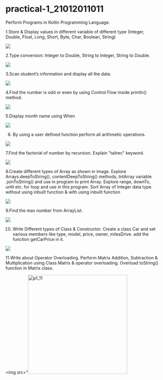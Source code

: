 # practical-1_21012011011
Perform Programs in Kotlin Programming Language.

1.Store & Display values in different variable of different type (Integer, Double, Float, Long, Short, Byte, Char, Boolean, String)

<img src="https://github.com/Diya-Chauhan/practical-1_21012011011/assets/98373841/606ed2de-ed88-40af-ae40-c82792fdac86">

2.Type conversion:
Integer to Double, String to Integer, String to Double.

<img src="https://github.com/Diya-Chauhan/practical-1_21012011011/assets/98373841/59422f5b-969c-481a-851f-2ef75b615d0b">

3.Scan student’s information and display all the data.

<img src="https://github.com/Diya-Chauhan/practical-1_21012011011/assets/98373841/6692ef5b-17bc-4d37-a294-db6dd4d7d296">

4.Find the number is odd or even by using Control Flow inside println() method.

<img src="https://github.com/Diya-Chauhan/practical-1_21012011011/assets/98373841/c7f40c87-b88d-435d-8c6a-c2c941992180">

5.Display month name using When

<img src="https://github.com/Diya-Chauhan/practical-1_21012011011/assets/98373841/28061cad-a0da-4864-b04f-92faea3b22fe">

6. By using a user defined function perform all arithmetic operations.

<img src="https://github.com/Diya-Chauhan/practical-1_21012011011/assets/98373841/3979257e-96b7-480d-bff7-e55b5478ce95">

7.Find the factorial of number by recursion. Explain "tailrec" keyword.

<img src="https://github.com/Diya-Chauhan/practical-1_21012011011/assets/98373841/4180c0f3-0ab0-4680-bc71-0830dfab4972">

8.Create different types of Array as shown in image. Explore Arrays.deepToString(), contentDeepToString() methods, IntArray variable .joinToString()  and use in program to print Array. Explore range, downTo, until etc. for loop and use in this program. Sort Array of Integer data type without using inbuilt function & with using inbuilt function

<img src="https://github.com/Diya-Chauhan/practical-1_21012011011/assets/98373841/1c2c6316-3088-44dc-a4f7-bb2513122ee8">

9.Find the max number from ArrayList.

<img src="https://github.com/Diya-Chauhan/practical-1_21012011011/assets/98373841/409f3c29-1726-4866-a556-b8c866768066">

10. Write Different types of Class & Constructor. Create a class Car and set various members like type, model, price, owner, milesDrive. add the function getCarPrice in it.

<img src="https://github.com/Diya-Chauhan/practical-1_21012011011/assets/98373841/4cb5a0bc-7156-4baf-90e4-bd7699733fd4">

11.Write about Operator Overloading. Perform Matrix Addition, Subtraction & Multiplication using Class Matrix & operator overloading. Overload toString() function in Matrix class. 

<img src="<img width="327" alt="p1_11" src="https://github.com/Diya-Chauhan/practical-1_21012011011/assets/98373841/e399c5ce-a435-4520-a2f8-7bb4ac653da0">


 
